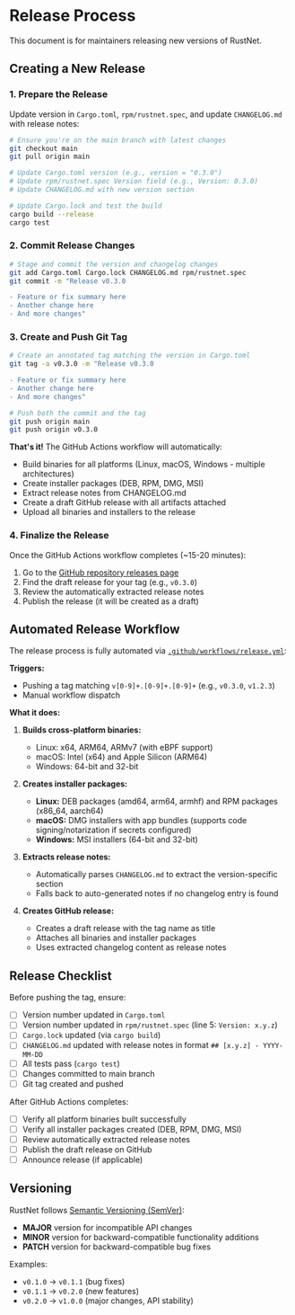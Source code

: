 # Release Process

This document is for maintainers releasing new versions of RustNet.

## Creating a New Release

### 1. Prepare the Release

Update version in `Cargo.toml`, `rpm/rustnet.spec`, and update `CHANGELOG.md` with release notes:

```bash
# Ensure you're on the main branch with latest changes
git checkout main
git pull origin main

# Update Cargo.toml version (e.g., version = "0.3.0")
# Update rpm/rustnet.spec Version field (e.g., Version: 0.3.0)
# Update CHANGELOG.md with new version section

# Update Cargo.lock and test the build
cargo build --release
cargo test
```

### 2. Commit Release Changes

```bash
# Stage and commit the version and changelog changes
git add Cargo.toml Cargo.lock CHANGELOG.md rpm/rustnet.spec
git commit -m "Release v0.3.0

- Feature or fix summary here
- Another change here
- And more changes"
```

### 3. Create and Push Git Tag

```bash
# Create an annotated tag matching the version in Cargo.toml
git tag -a v0.3.0 -m "Release v0.3.0

- Feature or fix summary here
- Another change here
- And more changes"

# Push both the commit and the tag
git push origin main
git push origin v0.3.0
```

**That's it!** The GitHub Actions workflow will automatically:
- Build binaries for all platforms (Linux, macOS, Windows - multiple architectures)
- Create installer packages (DEB, RPM, DMG, MSI)
- Extract release notes from CHANGELOG.md
- Create a draft GitHub release with all artifacts attached
- Upload all binaries and installers to the release

### 4. Finalize the Release

Once the GitHub Actions workflow completes (~15-20 minutes):

1. Go to the [GitHub repository releases page](https://github.com/domcyrus/rustnet/releases)
2. Find the draft release for your tag (e.g., `v0.3.0`)
3. Review the automatically extracted release notes
4. Publish the release (it will be created as a draft)

## Automated Release Workflow

The release process is fully automated via [`.github/workflows/release.yml`](.github/workflows/release.yml):

**Triggers:**
- Pushing a tag matching `v[0-9]+.[0-9]+.[0-9]+` (e.g., `v0.3.0`, `v1.2.3`)
- Manual workflow dispatch

**What it does:**
1. **Builds cross-platform binaries:**
   - Linux: x64, ARM64, ARMv7 (with eBPF support)
   - macOS: Intel (x64) and Apple Silicon (ARM64)
   - Windows: 64-bit and 32-bit

2. **Creates installer packages:**
   - **Linux:** DEB packages (amd64, arm64, armhf) and RPM packages (x86_64, aarch64)
   - **macOS:** DMG installers with app bundles (supports code signing/notarization if secrets configured)
   - **Windows:** MSI installers (64-bit and 32-bit)

3. **Extracts release notes:**
   - Automatically parses `CHANGELOG.md` to extract the version-specific section
   - Falls back to auto-generated notes if no changelog entry is found

4. **Creates GitHub release:**
   - Creates a draft release with the tag name as title
   - Attaches all binaries and installer packages
   - Uses extracted changelog content as release notes

## Release Checklist

Before pushing the tag, ensure:

- [ ] Version number updated in `Cargo.toml`
- [ ] Version number updated in `rpm/rustnet.spec` (line 5: `Version: x.y.z`)
- [ ] `Cargo.lock` updated (via `cargo build`)
- [ ] `CHANGELOG.md` updated with release notes in format `## [x.y.z] - YYYY-MM-DD`
- [ ] All tests pass (`cargo test`)
- [ ] Changes committed to main branch
- [ ] Git tag created and pushed

After GitHub Actions completes:

- [ ] Verify all platform binaries built successfully
- [ ] Verify all installer packages created (DEB, RPM, DMG, MSI)
- [ ] Review automatically extracted release notes
- [ ] Publish the draft release on GitHub
- [ ] Announce release (if applicable)

## Versioning

RustNet follows [Semantic Versioning (SemVer)](https://semver.org/):

- **MAJOR** version for incompatible API changes
- **MINOR** version for backward-compatible functionality additions
- **PATCH** version for backward-compatible bug fixes

Examples:

- `v0.1.0` → `v0.1.1` (bug fixes)
- `v0.1.1` → `v0.2.0` (new features)
- `v0.2.0` → `v1.0.0` (major changes, API stability)
